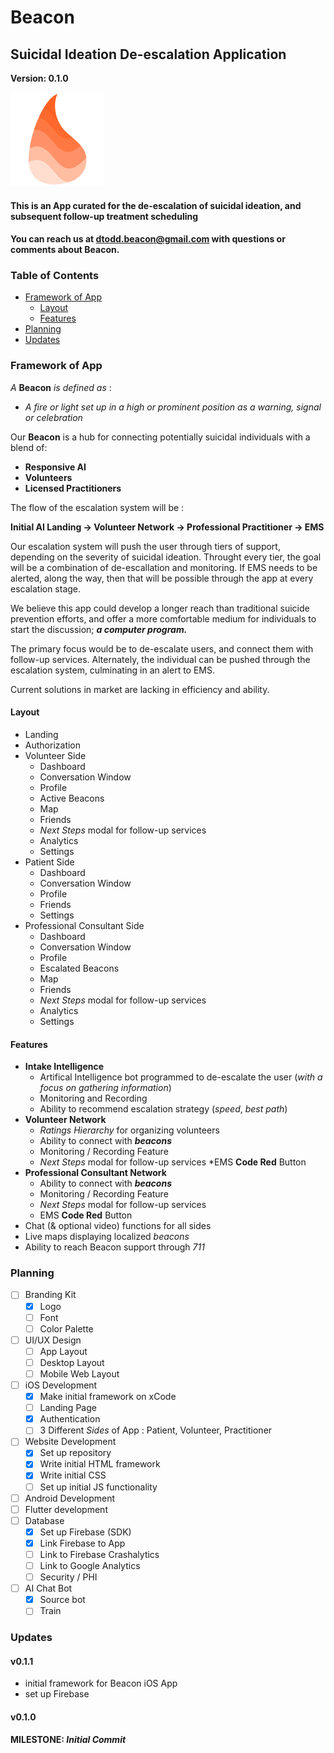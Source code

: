 # Beacon
## Suicidal Ideation De-escalation Application

**Version: 0.1.0**

<img src="/img/beaconFlameTwo.png" alt="logo"
        title="Beacon logo" width="150" height="150" />

#### This is an App curated for the de-escalation of suicidal ideation, and subsequent follow-up treatment scheduling
#### You can reach us at [dtodd.beacon@gmail.com](dtodd.beacon@gmail.com) with questions or comments about Beacon.

### Table of Contents
* [Framework of App](#framework)
    * [Layout](#layout)
    * [Features](#features)
* [Planning](#planning)
* [Updates](#updates)


### Framework of App

*A* **Beacon** *is defined as* :
   * *A fire or light set up in a high or prominent position as a warning, signal or celebration*

Our **Beacon** is a hub for connecting potentially suicidal individuals with a blend of:
* **Responsive AI**
* **Volunteers**
* **Licensed Practitioners** 

The flow of the escalation system will be :

**Initial AI Landing -> Volunteer Network -> Professional Practitioner -> EMS**

Our escalation system will push the user through tiers of support, depending on the severity of suicidal ideation. Throught every tier, the goal will be a combination of de-escallation and monitoring. If EMS needs to be alerted, along the way, then that will be possible through the app at every escalation stage.

We believe this app could develop a longer reach than traditional suicide prevention efforts, and offer a more comfortable medium for individuals to start the discussion; ***a computer program.*** 

The primary focus would be to de-escalate users, and connect them with follow-up services. Alternately, the individual can be pushed through the escalation system, culminating in an alert to EMS.

Current solutions in market are lacking in efficiency and ability.

#### Layout
* Landing
* Authorization
* Volunteer Side
  * Dashboard
  * Conversation Window
  * Profile
  * Active Beacons
  * Map
  * Friends
  * *Next Steps* modal for follow-up services
  * Analytics
  * Settings
* Patient Side
  * Dashboard
  * Conversation Window
  * Profile
  * Friends 
  * Settings
* Professional Consultant Side
   * Dashboard
   * Conversation Window
   * Profile
   * Escalated Beacons
   * Map
   * Friends
   * *Next Steps* modal for follow-up services
   * Analytics
   * Settings

#### Features
* **Intake Intelligence**
   * Artifical Intelligence bot programmed to de-escalate the user (*with a focus on gathering information*)
   * Monitoring and Recording
   * Ability to recommend escalation strategy (*speed*, *best path*) 
* **Volunteer Network**
   * *Ratings Hierarchy* for organizing volunteers
   * Ability to connect with ***beacons***
   * Monitoring / Recording Feature
   * *Next Steps* modal for follow-up services
   *EMS **Code Red** Button
* **Professional Consultant Network**
   * Ability to connect with ***beacons***
   * Monitoring / Recording Feature
   * *Next Steps* modal for follow-up services
   * EMS **Code Red** Button
* Chat (& optional video) functions for all sides
* Live maps displaying localized *beacons*
* Ability to reach Beacon support through *711*

### Planning
- [ ] Branding Kit
   - [x] Logo
   - [ ] Font
   - [ ] Color Palette
- [ ] UI/UX Design
   - [ ] App Layout
   - [ ] Desktop Layout
   - [ ] Mobile Web Layout
- [ ] iOS Development 
   - [x] Make initial framework on xCode
   - [ ] Landing Page
   - [x] Authentication
   - [ ] 3 Different *Sides* of App : Patient, Volunteer, Practitioner
- [ ] Website Development
   - [x] Set up repository
   - [x] Write initial HTML framework
   - [x] Write initial CSS
   - [ ] Set up initial JS functionality
- [ ] Android Development 
- [ ] Flutter development
- [ ] Database
   - [x] Set up Firebase (SDK)
   - [x] Link Firebase to App  
   - [ ] Link to Firebase Crashalytics
   - [ ] Link to Google Analytics
   - [ ] Security / PHI
- [ ] AI Chat Bot
   - [x] Source bot
   - [ ] Train

### Updates
#### v0.1.1 
* initial framework for Beacon iOS App
* set up Firebase

#### v0.1.0
**MILESTONE: *Initial Commit***

